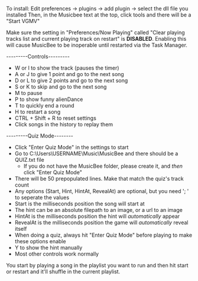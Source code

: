 ﻿To install: Edit preferences -> plugins -> add plugin -> select the dll file you installed
Then, in the Musicbee text at the top, click tools and there will be a "Start VGMV"

Make sure the setting in "Preferences/Now Playing" called "Clear playing tracks list and current playing track on restart" is **DISABLED**. 
Enabling this will cause MusicBee to be inoperable until restarted via the Task Manager.

---------Controls---------
* W or I to show the track (pauses the timer)
* A or J to give 1 point and go to the next song
* D or L to give 2 points and go to the next song
* S or K to skip and go to the next song
* M to pause
* P to show funny alienDance
* T to quickly end a round
* H to restart a song
* CTRL + Shift + R to reset settings
* Click songs in the history to replay them

---------Quiz Mode--------
* Click "Enter Quiz Mode" in the settings to start
* Go to C:\Users\USERNAME\Music\MusicBee and there should be a QUIZ.txt file
  * If you do not have the MusicBee folder, please create it, and *then* click "Enter Quiz Mode"
* There will be 50 prepopulated lines. Make that match the quiz's track count
* Any options (Start, Hint, HintAt, RevealAt) are optional, but you need '; ' to seperate the values
* Start is the milliseconds position the song will start at
* The hint can be an absolute filepath to an image, or a url to an image
* HintAt is the milliseconds position the hint will *automatically* appear
* RevealAt is the milliseconds position the game will *automatically* reveal itself
* When doing a quiz, always hit "Enter Quiz Mode" before playing to make these options enable
* Y to show the hint manually
* Most other controls work normally

You start by playing a song in the playlist you want to run and then hit start or restart and it'll shuffle in the current playlist.
